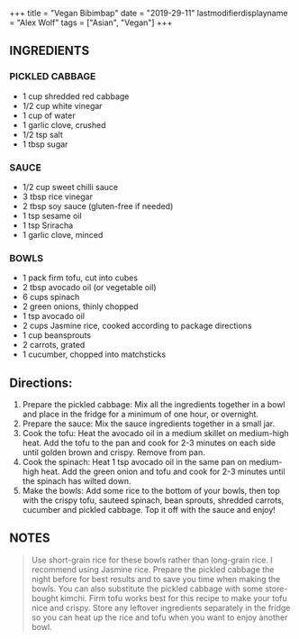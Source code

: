 +++
title = "Vegan Bibimbap"
date = "2019-29-11"
lastmodifierdisplayname = "Alex Wolf"
tags = ["Asian", "Vegan"]
+++

## INGREDIENTS

### PICKLED CABBAGE

* 1 cup shredded red cabbage
* 1/2 cup white vinegar
* 1 cup of water
* 1 garlic clove, crushed
* 1/2 tsp salt
* 1 tbsp sugar

### SAUCE

* 1/2 cup sweet chilli sauce
* 3 tbsp rice vinegar
* 2 tbsp soy sauce (gluten-free if needed)
* 1 tsp sesame oil
* 1 tsp Sriracha
* 1 garlic clove, minced

### BOWLS

* 1 pack firm tofu, cut into cubes
* 2 tbsp avocado oil (or vegetable oil)
* 6 cups spinach
* 2 green onions, thinly chopped
* 1 tsp avocado oil 
* 2 cups Jasmine rice, cooked according to package directions
* 1 cup beansprouts
* 2 carrots, grated
* 1 cucumber, chopped into matchsticks

## Directions:

1. Prepare the pickled cabbage: Mix all the ingredients together in a bowl and place in the fridge for a minimum of one hour, or overnight. 
2. Prepare the sauce: Mix the sauce ingredients together in a small jar. 
3. Cook the tofu: Heat the avocado oil in a medium skillet on medium-high heat. Add the tofu to the pan and cook for 2-3 minutes on each side until golden brown and crispy. Remove from pan. 
4. Cook the spinach: Heat 1 tsp avocado oil in the same pan on medium-high heat. Add the green onion and tofu and cook for 2-3 minutes until the spinach has wilted down. 
5. Make the bowls: Add some rice to the bottom of your bowls, then top with the crispy tofu, sauteed spinach, bean sprouts, shredded carrots, cucumber and pickled cabbage. Top it off with the sauce and enjoy!

## NOTES
> Use short-grain rice for these bowls rather than long-grain rice. I recommend using Jasmine rice. 
> Prepare the pickled cabbage the night before for best results and to save you time when making the bowls. You can also substitute the pickled cabbage with some store-bought kimchi.
>Firm tofu works best for this recipe to make your tofu nice and crispy.
>Store any leftover ingredients separately in the fridge so you can heat up the rice and tofu when you want to enjoy another bowl. 
